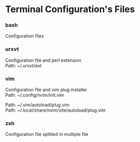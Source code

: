 # Terminal Configuration's Files

### bash
Configuration files

### urxvt
Configuration file and perl extension  
Path: ~/.urxvt/ext

### vim
Configuration file and vim plug installer  
Path: ~/.config/nvim/init.vim  

Path: ~/.vim/autoload/plug.vim  
Path: ~/.local/share/nvim/site/autoload/plug.vim  

### zsh
Configuration file splitted in multiple file
